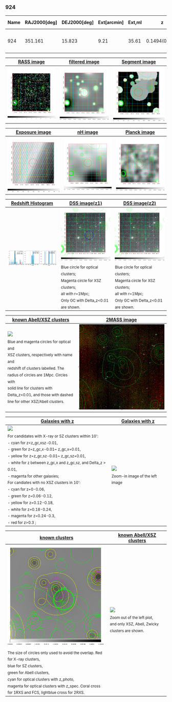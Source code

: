 <div STYLE="page-break-after: always;"></div>

### 924

|Name|RAJ2000[deg]|DEJ2000[deg] |Ext[arcmin]| Ext,ml | z | z_src| C|GC(XSZ,Delta_z<0.01)| GC(OPT,Delta_z<0.01)|GC| R_sig[arcmin] | R500[arcmin] | R500[Mpc]| CRsig[c/s] | CR500[c/s] |L500[1E44 erg/s]|F500[1E-12 erg/s/cm^2]| M500[1E14 Msun]|Tx[keV]|Cnt_sig|Beta|Rc[arcmin]|Comment|Alias|
|---|---|---|---|---|---|------|---|--------|---------|----------|---|---|---|---|---|---|---|---|---|---|---|---|---|---|
|924| 351.161| 15.823| 9.21| 35.61| 0.1494(0.005)| z1, z_xsz| B| F20| -| C, F20, N, W| 11.725| 5.462| 0.854| 0.082(0.032)| 0.075(0.029)| 0.844(0.316)| 1.400(0.524)| 2.05(0.38)| 3.49(0.41)| 51.7| 0.815(-0.171+0.130)| 7.808(-1.839+1.355)| -| t418|

|[RASS image](../image/924/924_img.pdf)|[filtered image](../image/924/924_fil.pdf)|[Segment image](../image/924/924_seg.pdf)|
|-------------------|--------------------|-------------------|
| <img src="../image/924/924_img.png" width="300">  | <img src="../image/924/924_fil.png" width="300">   | <img src="../image/924/924_seg.png" width="300">  |

|[Exposure image](../image/924/924_mex.pdf)| [nH image](../image/924/924_nh.pdf)| [Planck image](../image/924/924_p.pdf)|
|-------------------|--------------------|-------------------|
|<img src="../image/924/924_mex.png" width="300">   | <img src="../image/924/924_nh.png" width="300">    | <img src="../image/924/924_p.png" width="300"> |

|[Redshift Histogram](../image/924/924_zg.pdf) | [DSS image(z1)](../image/924/924_dss_z1.pdf)      |  [DSS image(z2)](../image/924/924_dss_z2.pdf)    |
|-------------------|--------------------|-------------------|
|<img src="../image/924/924_zg.png" width="300"> |<img src="../image/924/924_dss_z1.png" width="300"> <sub><br>Blue circle for optical clusters; <br>Magenta circle for XSZ clusters; <br>all with r=1Mpc; <br>Only GC with Delta_z<0.01 are shown. </sub>| <img src="../image/924/924_dss_z2.png" width="300"><sub><br>Blue circle for optical clusters; <br>Magenta circle for XSZ clusters; <br>all with r=1Mpc; <br>Only GC with Delta_z<0.01 are shown. </sub> |

|[known Abell/XSZ clusters](../image/924/924_m.pdf) | [2MASS image](../image/924/924_2mass.pdf)      |
|-------------------|-------------------|
|<img src=../image/924/924_m.png width="300"> <br><sub>Blue and magenta circles for optical and <br>XSZ clusters, respectively with name and <br>redshift of clusters labelled. The <br>radius of circles are 1Mpc. Circles with <br>solid line for clusters with <br>Delta_z<0.01, and those with dashed <br>line for other XSZ/Abell clusters.        </sub>|<img src="../image/924/924_2mass.png" width="300">  |

|[Galaxies with z](../image/924/924_opt_ned.pdf) |[Galaxies with z](../image/924/924_opt_ned_zoom.pdf) |
|-------------------|-------------------|
| <img src=../image/924/924_opt_ned.png width="300"> <br><sub> For candidates with X-ray or SZ clusters within 10': <br> - cyan for z<z_gc,xsz-0.01, <br> - green for z=z_gc,x-0.01~ z_gc,x+0.01, <br> - yellow for z=z_gc,sz-0.01~ z_gc,sz+0.01, <br> - white for z between z_gc,x and z_gc,sz, and Delta_z > 0.01, <br> - magenta for other galaxies; <br>For candiates with no XSZ clusters in 10': <br> - cyan for z=0-0.06, <br> - green for z=0.06-0.12, <br> - yellow for z=0.12-0.18, <br> - white for z=0.18-0.24, <br> - magenta for z=0.24-0.3, <br> - red for z>0.3 ;  </sub>|<img src=../image/924/924_opt_ned_zoom.png width="300">  <br><sub> Zoom-in image of the left image</sub>|

|[known clusters](../image/924/924_gc.pdf) |[known Abell/XSZ clusters](../image/924/924_gc_large.pdf) |
|-------------------|-------------------|
| <img src=../image/924/924_gc.png width="300"> <br><sub> The size of circles only used to avoid the overlap. Red for X-ray clusters, <br> blue for SZ clusters, <br> green for Abell clusters, <br> cyan for optical clusters with z_photo, <br> magenta for optical clusters with z_spec. Coral cross for 1RXS and FCS, lightblue cross for 2RXS. </sub>|<img src=../image/924/924_gc_large.png width="300"> <br><sub> Zoom out of the left plot, <br> and only XSZ, Abell, Zwicky clusters are shown. </sub> |



